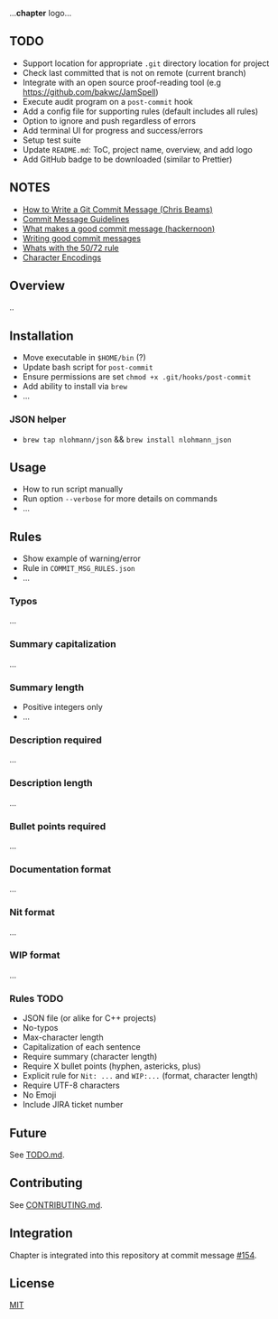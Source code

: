 ...**chapter** logo...

## TODO
+ Support location for appropriate `.git` directory location for project
+ Check last committed that is not on remote (current branch)
+ Integrate with an open source proof-reading tool (e.g https://github.com/bakwc/JamSpell)
+ Execute audit program on a `post-commit` hook 
+ Add a config file for supporting rules (default includes all rules)
+ Option to ignore and push regardless of errors
+ Add terminal UI for progress and success/errors
+ Setup test suite
+ Update `README.md`: ToC, project name, overview, and add logo
+ Add GitHub badge to be downloaded (similar to Prettier)

## NOTES
+ [How to Write a Git Commit Message (Chris Beams)](https://chris.beams.io/posts/git-commit)
+ [Commit Message Guidelines](https://gist.github.com/robertpainsi/b632364184e70900af4ab688decf6f53)
+ [What makes a good commit message (hackernoon)](https://hackernoon.com/what-makes-a-good-commit-message-995d23687ad)
+ [Writing good commit messages](https://github.com/erlang/otp/wiki/writing-good-commit-messages)
+ [Whats with the 50/72 rule](https://medium.com/@preslavrachev/what-s-with-the-50-72-rule-8a906f61f09c)
+ [Character Encodings](http://www.idevelopment.info/data/Programming/character_encodings/PROGRAMMING_character_encodings.shtml)

## Overview
..

## Installation
+ Move executable in `$HOME/bin` (?)
+ Update bash script for `post-commit`
+ Ensure permissions are set `chmod +x .git/hooks/post-commit`
+ Add ability to install via `brew`
+ ...

### JSON helper
+ `brew tap nlohmann/json` && `brew install nlohmann_json`

## Usage
+ How to run script manually
+ Run option `--verbose` for more details on commands
+ ...

## Rules
+ Show example of warning/error
+ Rule in `COMMIT_MSG_RULES.json`
+ ...

### Typos
...

### Summary capitalization
...

### Summary length
+ Positive integers only
+ ...

### Description required
...

### Description length
...

### Bullet points required
...

### Documentation format
...

### Nit format
...

### WIP format
...

### Rules TODO
+ JSON file (or alike for C++ projects)
+ No-typos
+ Max-character length
+ Capitalization of each sentence
+ Require summary (character length)
+ Require X bullet points (hyphen, astericks, plus)
+ Explicit rule for `Nit: ...` and `WIP:...` (format, character length)
+ Require UTF-8 characters
+ No Emoji
+ Include JIRA ticket number

## Future
See [TODO.md](https://github.com/williamgrosset/chapter/blob/master/TODO.md).

## Contributing 
See [CONTRIBUTING.md](https://github.com/williamgrosset/chapter/blob/master/CONTRIBUTING.md).

## Integration 
Chapter is integrated into this repository at commit message [#154](https://github.com/williamgrosset/chapter.git).

## License
[MIT](https://github.com/williamgrosset/chapter/blob/master/LICENSE)
